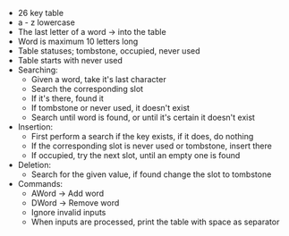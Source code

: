 * 26 key table
* a - z lowercase
* The last letter of a word -> into the table
* Word is maximum 10 letters long
* Table statuses; tombstone, occupied, never used
* Table starts with never used
* Searching:
    - Given a word, take it's last character
    - Search the corresponding slot
    - If it's there, found it
    - If tombstone or never used, it doesn't exist
    - Search until word is found, or until it's certain it doesn't exist
* Insertion:
    - First perform a search if the key exists, if it does, do nothing
    - If the corresponding slot is never used or tombstone, insert there
    - If occupied, try the next slot, until an empty one is found
* Deletion:
    - Search for the given value, if found change the slot to tombstone
* Commands:
    - AWord -> Add word
    - DWord -> Remove word
    - Ignore invalid inputs
    - When inputs are processed, print the table with space as separator